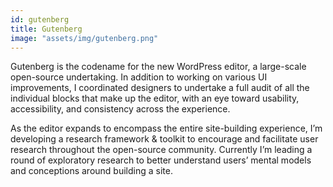 ```yaml
---
id: gutenberg
title: Gutenberg
image: "assets/img/gutenberg.png"
---
```


Gutenberg is the codename for the new WordPress editor, a large-scale open-source undertaking. In addition to working on various UI improvements, I coordinated designers to undertake a full audit of all the individual blocks that make up the editor, with an eye toward usability, accessibility, and consistency across the experience.

As the editor expands to encompass the entire site-building experience, I’m developing a research framework & toolkit to encourage and facilitate user research throughout the open-source community. Currently I’m leading a round of exploratory research to better understand users’ mental models and conceptions around building a site.

